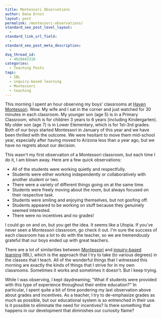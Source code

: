 ```yaml
---
title: Montessori Observations
author: Dana Ernst
layout: post
permalink: /montessori-observations/
standard_seo_post_level_layout:
  - 
standard_link_url_field:
  - 
standard_seo_post_meta_description:
  - 
dsq_thread_id:
  - 4020442318
categories:
  - Teaching Posts
tags:
  - IBL
  - inquiry-based learning
  - Montessori
  - teaching
---
```

This morning I spent an hour observing my boys' classrooms at [Haven Montessori][1]. Wow. My wife and I sat in the corner and just watched for 30 minutes in each classroom. My younger son (age 5) is in a Primary Classroom, which is for children 3 years to 6 years (including Kindergarten). My older son (age 7) is in Lower Elementary, which is for 1st–3rd grades. Both of our boys started Montessori in January of this year and we have been thrilled with the outcome. We were hesitant to move them mid-school year, especially after having moved to Arizona less than a year ago, but we have no regrets about our decision.

This wasn't my first observation of a Montessori classroom, but each time I do it, I am blown away. Here are a few quick observations:

  * All of the students were working quietly and respectfully.
  * Students were either working independently or collaboratively with another student or two.
  * There were a variety of different things going on at the same time.
  * Students were freely moving about the room, but always focused on their respective task.
  * Students were smiling and enjoying themselves, but not goofing off.
  * Students appeared to be working on stuff because they genuinely seemed interested.
  * There were no incentives and no grades!

I could go on and on, but you get the idea. It seems like a Utopia. If you've never seen a Montessori classroom, go check it out. I'm sure the success of each classroom has a lot to do with the teacher, so we are tremendously grateful that our boys ended up with great teachers.

There are a lot of similarities between [Montessori][2] and [inquiry-based learning][3] (IBL), which is the approach that I try to take (to various degrees) in the classes that I teach. All of the wonderful things that I witnessed this morning are exactly the kinds of things that I strive for in my own classrooms. Sometimes it works and sometimes it doesn't. But I keep trying.

While I was observing, I kept daydreaming; "What if students were provided with this type of experience throughout their entire education?" In particular, I spent quite a bit of time pondering my last observation above about grades and incentives. As a teacher, I try to de-emphasize grades as much as possible, but our educational system is so entrenched in their use. Is it possible to eliminate the need for incentives? Is there something that happens in our development that diminishes our curiosity flame?

 [1]: http://havenmontessori.org
 [2]: http://en.wikipedia.org/wiki/Montessori_education
 [3]: http://www.inquirybasedlearning.org/inquiry-based-learning